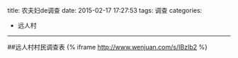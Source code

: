 title: 农夫妇de调查
date: 2015-02-17 17:27:53
tags: 调查
categories:
- 远人村
---

##远人村村民调查表
{% iframe http://www.wenjuan.com/s/IBzIb2 %}

